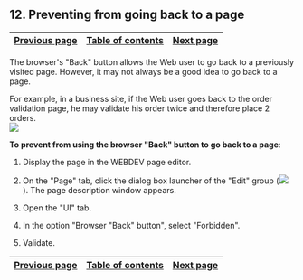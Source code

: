 


## 12. Preventing from going back to a page
			



| [Previous page](../Concepts_WB/1410087469.md) | [Table of contents](../Concepts_WB/1410087102.md) | [Next page](../Concepts_WB/1410087471.md) |
| --- | --- | --- |



<a name="NOTE1"></a>
<a name="NOTE1_1"></a>
The browser's "Back" button allows the Web user to go back to a previously visited page. However, it may not always be a good idea to go back to a page.

For example, in a business site, if the Web user goes back to the order validation page, he may validate his order twice and therefore place 2 orders.
<br>![](https://doc.pcsoft.fr/en-US/images/image.awp?langid=3&name=Emp%EAcherRetour.gif&type=thumb)


**To prevent from using the browser "Back" button to go back to a page**:

1. Display the page in the WEBDEV page editor.

2. On the "Page" tab, click the dialog box launcher of the "Edit" group (![](https://doc.pcsoft.fr/en-US/images/image.awp?langid=3&name=ICO_regroup.gif) ). The page description window appears.

3. Open the "UI" tab.

4. In the option "Browser "Back" button", select "Forbidden".

5. Validate.




| [Previous page](../Concepts_WB/1410087469.md) | [Table of contents](../Concepts_WB/1410087102.md) | [Next page](../Concepts_WB/1410087471.md) |
| --- | --- | --- |




